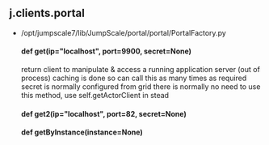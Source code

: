 ## j.clients.portal

- /opt/jumpscale7/lib/JumpScale/portal/portal/PortalFactory.py

    #### def get(ip="localhost", port=9900, secret=None) 
    
    return client to manipulate & access a running application server (out of process)
    caching is done so can call this as many times as required
    secret is normally configured from grid
    there is normally no need to use this method, use self.getActorClient in stead
    #### def get2(ip="localhost", port=82, secret=None) 
    #### def getByInstance(instance=None) 
